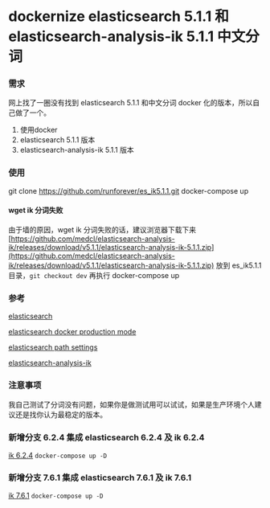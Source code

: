 # dockernize elasticsearch 5.1.1 和 elasticsearch-analysis-ik 5.1.1 中文分词

### 需求
网上找了一圈没有找到 elasticsearch 5.1.1 和中文分词 docker 化的版本，所以自己做了一个。
1. 使用docker
2. elasticsearch 5.1.1 版本
3. elasticsearch-analysis-ik 5.1.1 版本

### 使用
git clone https://github.com/runforever/es_ik5.1.1.git
docker-compose up

#### wget ik 分词失败
由于墙的原因，wget ik 分词失败的话，建议浏览器下载下来 [https://github.com/medcl/elasticsearch-analysis-ik/releases/download/v5.1.1/elasticsearch-analysis-ik-5.1.1.zip](https://github.com/medcl/elasticsearch-analysis-ik/releases/download/v5.1.1/elasticsearch-analysis-ik-5.1.1.zip) 放到 es_ik5.1.1 目录，`git checkout dev` 再执行 docker-compose up

### 参考
[elasticsearch](https://www.elastic.co/guide/en/elasticsearch/reference/current/docker.html)

[elasticsearch docker production mode](https://www.elastic.co/guide/en/elasticsearch/reference/6.2/docker.html#docker-cli-run-prod-mode)

[elasticsearch path settings](https://www.elastic.co/guide/en/elasticsearch/reference/6.2/path-settings.html)

[elasticsearch-analysis-ik](https://github.com/medcl/elasticsearch-analysis-ik)

### 注意事项
我自己测试了分词没有问题，如果你是做测试用可以试试，如果是生产环境个人建议还是找你认为最稳定的版本。

### 新增分支 6.2.4 集成 elasticsearch 6.2.4 及 ik 6.2.4

[ik 6.2.4](https://github.com/ssimba/es_ik5.1.1/tree/ik6.2.4)
`docker-compose up -D`

### 新增分支 7.6.1 集成 elasticsearch 7.6.1 及 ik 7.6.1

[ik 7.6.1](https://github.com/ssimba/es_ik5.1.1/tree/ik7.6.1)
`docker-compose up -D`
